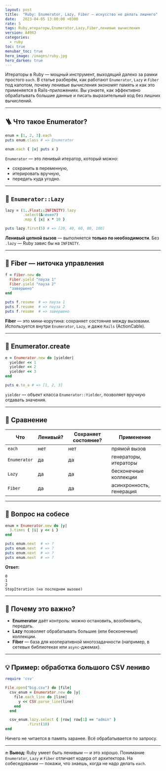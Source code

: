 ```yaml
---
layout: post
title:  "Ruby: Enumerator, Lazy, Fiber — искусство не делать лишнего"
date:   2023-04-05 13:00:00 +0300
rate: 5
tags: Ruby,итераторы,Enumerator,Lazy,Fiber,ленивые вычисления
version: A49X3
categories:
  - ruby
toc: true
menubar_toc: true
hero_image: /images/ruby.jpg
hero_darken: true
---
```

Итераторы в Ruby — мощный инструмент, выходящий далеко за рамки простого `each`. В статье разберём, как работают `Enumerator`, `Lazy` и `Fiber` под капотом, почему ленивые вычисления экономят память и как это применяется в Rails-приложениях. Вы узнаете, как эффективно обрабатывать большие данные и писать выразительный код без лишних вычислений.

---

## 🪜 Что такое Enumerator?

```ruby
enum = [1, 2, 3].each
puts enum.class # => Enumerator

enum.each { |x| puts x }
````

`Enumerator` — это ленивый итератор, который можно:

* сохранить в переменную,
* итерировать вручную,
* передать куда угодно.

---

## 🧃 `Enumerator::Lazy`

```ruby
lazy = (1..Float::INFINITY).lazy
        .select(&:even?)
        .map { |x| x * 10 }

puts lazy.first(5) # => [20, 40, 60, 80, 100]
```

**Ленивый цепной вызов** — выполняется **только по необходимости**.
Без `.lazy` — Ruby завис бы на `INFINITY`.

---

## 🧵 Fiber — ниточка управления

```ruby
f = Fiber.new do
  Fiber.yield "пауза 1"
  Fiber.yield "пауза 2"
  "завершено"
end

puts f.resume  # => пауза 1
puts f.resume  # => пауза 2
puts f.resume  # => завершено
```

**Fiber** — это мини-корутина: сохраняет состояние между вызовами. Используется внутри `Enumerator`, `Lazy`, и даже `Rails` (ActionCable).

---

## 🧬 Enumerator.create

```ruby
e = Enumerator.new do |yielder|
  yielder << 1
  yielder << 2
  yielder << 3
end

puts e.to_a # => [1, 2, 3]
```

`yielder` — объект класса `Enumerator::Yielder`, позволяет вручную отдавать значения.

---

## 📌 Сравнение

| Что          | Ленивый? | Сохраняет состояние? | Применение               |
| ------------ | -------- | -------------------- | ------------------------ |
| `each`       | нет      | нет                  | прямой вызов             |
| `Enumerator` | да       | да                   | генераторы, итераторы    |
| `Lazy`       | да       | да                   | бесконечные коллекции    |
| `Fiber`      | да       | да                   | асинхронность, генерация |

---

## 🧨 Вопрос на собесе

```ruby
enum = Enumerator.new do |y|
  3.times { |i| y << i }
end

puts enum.next  # => ?
puts enum.next  # => ?
puts enum.next  # => ?
puts enum.next  # => ?
```

**Ответ:**

```
0
1
2
StopIteration (на последнем вызове)
```

---

## 🧠 Почему это важно?

* **Enumerator** даёт контроль: можно остановить, возобновить, передать.
* **Lazy** позволяет обрабатывать большие (или бесконечные) коллекции.
* **Fiber** — база для кооперативной многозадачности (например, в сетевых библиотеках или `async`-джемах).

---

## 💡 Пример: обработка большого CSV лениво

```ruby
require 'csv'

File.open("big.csv") do |file|
  csv_enum = Enumerator.new do |y|
    file.each_line do |line|
      y << CSV.parse_line(line)
    end
  end

  csv_enum.lazy.select { |row| row[1] == "admin" }
          .first(10)
end
```

Ничего не читается в память заранее. Всё обрабатывается по запросу.

---

🔚 **Вывод:**
Ruby умеет быть ленивым — и это хорошо. Понимание `Enumerator`, `Lazy` и `Fiber` отличает кодера от архитектора. На собеседовании — покажи, что знаешь, когда не надо делать `each`.
